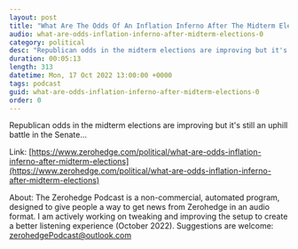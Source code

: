 ```yaml
---
layout: post
title: "What Are The Odds Of An Inflation Inferno After The Midterm Elections"
audio: what-are-odds-inflation-inferno-after-midterm-elections-0
category: political
desc: "Republican odds in the midterm elections are improving but it's still an uphill battle in the Senate..."
duration: 00:05:13
length: 313
datetime: Mon, 17 Oct 2022 13:00:00 +0000
tags: podcast
guid: what-are-odds-inflation-inferno-after-midterm-elections-0
order: 0
---
```

Republican odds in the midterm elections are improving but it's still an uphill battle in the Senate...

Link: [https://www.zerohedge.com/political/what-are-odds-inflation-inferno-after-midterm-elections](https://www.zerohedge.com/political/what-are-odds-inflation-inferno-after-midterm-elections)

About: The Zerohedge Podcast is a non-commercial, automated program, designed to give people a way to get news from Zerohedge in an audio format.  I am actively working on tweaking and improving the setup to create a better listening experience (October 2022).  Suggestions are welcome: [zerohedgePodcast@outlook.com](mailto:zerohedgePodcast@outlook.com)